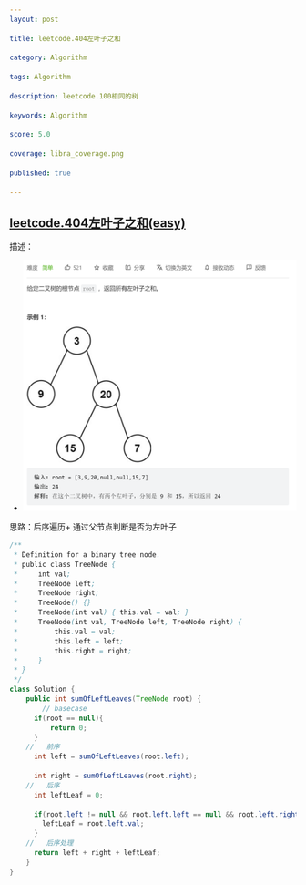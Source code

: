 ```yaml
---
layout: post

title: leetcode.404左叶子之和

category: Algorithm

tags: Algorithm

description: leetcode.100相同的树

keywords: Algorithm

score: 5.0

coverage: libra_coverage.png

published: true

---
```


## [leetcode.404左叶子之和(easy)](https://leetcode.cn/problems/sum-of-left-leaves/)

描述：

- ![image-20221108171313481](/assets/imgs/image-20221108171313481.png)

思路：后序遍历+ 通过父节点判断是否为左叶子

```java
/**
 * Definition for a binary tree node.
 * public class TreeNode {
 *     int val;
 *     TreeNode left;
 *     TreeNode right;
 *     TreeNode() {}
 *     TreeNode(int val) { this.val = val; }
 *     TreeNode(int val, TreeNode left, TreeNode right) {
 *         this.val = val;
 *         this.left = left;
 *         this.right = right;
 *     }
 * }
 */
class Solution {
    public int sumOfLeftLeaves(TreeNode root) {
        // basecase
      if(root == null){
          return 0;
      }
    //   前序
      int left = sumOfLeftLeaves(root.left);

      int right = sumOfLeftLeaves(root.right);
    //   后序
      int leftLeaf = 0;

      if(root.left != null && root.left.left == null && root.left.right == null){
        leftLeaf = root.left.val;
      }
    //   后序处理
      return left + right + leftLeaf;
    }
}
```

